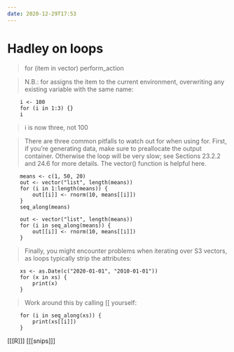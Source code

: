 ```yaml
---
date: 2020-12-29T17:53
---
```


# Hadley on loops

> for (item in vector) perform_action

> N.B.: for assigns the item to the current environment, overwriting any existing variable with the same name:

		i <- 100
		for (i in 1:3) {}
		i

> i is now three, not 100

> There are three common pitfalls to watch out for when using for. First, if you’re generating data, make sure to preallocate the output container. Otherwise the loop will be very slow; see Sections 23.2.2 and 24.6 for more details. The vector() function is helpful here.

		means <- c(1, 50, 20)
		out <- vector("list", length(means))
		for (i in 1:length(means)) {
			out[[i]] <- rnorm(10, means[[i]])
		}
		seq_along(means)

		out <- vector("list", length(means))
		for (i in seq_along(means)) {
			out[[i]] <- rnorm(10, means[[i]])
		}

> Finally, you might encounter problems when iterating over S3 vectors, as loops typically strip the attributes:

		xs <- as.Date(c("2020-01-01", "2010-01-01"))
		for (x in xs) {
			print(x)
		}


> Work around this by calling [[ yourself:

		for (i in seq_along(xs)) {
			print(xs[[i]])
		}

[[[R]]]
[[[snips]]]
